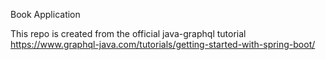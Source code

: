 Book Application

This repo is created from the official java-graphql tutorial https://www.graphql-java.com/tutorials/getting-started-with-spring-boot/
